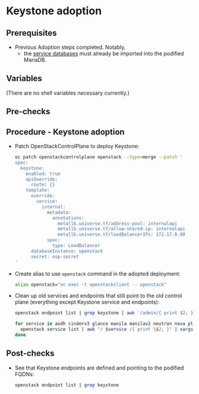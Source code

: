 # Keystone adoption

## Prerequisites

* Previous Adoption steps completed. Notably,
  * the [service databases](mariadb_copy.md)
    must already be imported into the podified MariaDB.

## Variables

(There are no shell variables necessary currently.)

## Pre-checks

## Procedure - Keystone adoption

* Patch OpenStackControlPlane to deploy Keystone:

  ```bash
  oc patch openstackcontrolplane openstack --type=merge --patch '
  spec:
    keystone:
      enabled: true
      apiOverride:
        route: {}
      template:
        override:
          service:
            internal:
              metadata:
                annotations:
                  metallb.universe.tf/address-pool: internalapi
                  metallb.universe.tf/allow-shared-ip: internalapi
                  metallb.universe.tf/loadBalancerIPs: 172.17.0.80
              spec:
                type: LoadBalancer
        databaseInstance: openstack
        secret: osp-secret
  '
  ```

* Create alias to use `openstack` command in the adopted deployment:

  ```bash
  alias openstack="oc exec -t openstackclient -- openstack"
  ```

* Clean up old services and endpoints that still point to the old
  control plane (everything except Keystone service and endpoints):

  ```bash
  openstack endpoint list | grep keystone | awk '/admin/{ print $2; }' | xargs ${BASH_ALIASES[openstack]} endpoint delete || true

  for service in aodh cinderv3 glance manila manilav2 neutron nova placement swift; do
    openstack service list | awk "/ $service /{ print \$2; }" | xargs ${BASH_ALIASES[openstack]} service delete || true
  done
  ```

## Post-checks

* See that Keystone endpoints are defined and pointing to the podified
  FQDNs:

  ```bash
  openstack endpoint list | grep keystone
  ```
